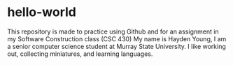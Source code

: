 # hello-world
This repository is made to practice using Github and for an assignment in my Software Construction class (CSC 430)
My name is Hayden Young, I am a senior computer science student at Murray State University. I like working out, collecting miniatures, and learning languages.
